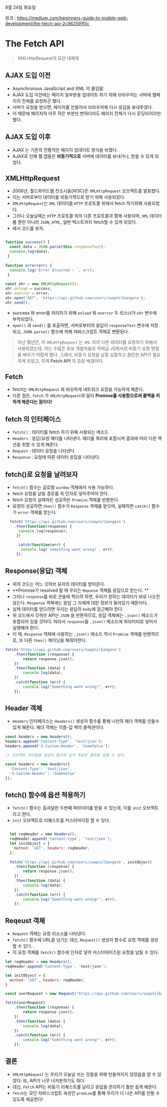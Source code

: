 8월 24일 화요일

링크 : https://medium.com/beginners-guide-to-mobile-web-development/the-fetch-api-2c962591f5c



# The Fetch API
> XMLHttpRequest의 모던 대체재



## AJAX 도입 이전
* Asynchronous JavaScript and XML 의 줄임말.
* AJAX 도입 이전에는 페이지 일부분을 업데이트 하기 위해 브라우저는 서버에 웹페이지 전체를 요청하곤 했다.
* 서버가 요청을 받으면, 페이지를 만들어서 브라우저에 다시 응답을 보내주었다.
* 이 때문에 페이지의 아주 작은 부분만 변하더라도 페이지 전체가 다시 로딩되어야만 했다.

## AJAX 도입 이후
* AJAX 는 기존의 전통적인 페이지 업데이트 방식을 바꿨다.
* AJAX로 인해 웹 앱들은 **비동기적으로** 서버에 데이터를 보내거나, 받을 수 있게 되었다.

## XMLHttpRequest
* 2006년, 월드와이드웹 컨소시움(W3C)은 `XMLHttpRequest` 오브젝트를 발표했다.
* 이는 서버로부터 데이터를 비동기적으로 받기 위해 사용되었다.
* `XMLHttpRequest`는 `XML` 데이터를 `HTTP` 프로토콜 위에서 fetch 하기위해 사용되었다.
* 그러나 오늘날에는 `HTTP` 프로토콜 외의 다른 프로토콜과 함께 사용되며, `XML` 데이터 폼 뿐만 아니라 `JSON`, `HTML`, 일반 텍스트까지 fetch할 수 있게 되었다.
* 예시 코드를 보자.

```javascript

function success() {
  const data = JSON.parse(this.responseText);
  console.log(data);
 }
  
function error(err) {
  console.log('Error Occurred : `, err);  
 }
 
const xhr = new XMLHttpRequest();
xhr.onload = success;
xhr.onerror = error;
xhr.open('GET', 'https://api.github.com/users/swapnilbangare');
xhr.send();
```

* success 와 error를 처리하기 위해 `onload` 와 `onerror` 두 리스너가 `xhr` 변수에 부착되었다.
* `open()` 과 `send()` 를 호출하면, 서버로부터의 응답이 `responseText` 변수에 저장되고, `JSON.parse()` 함수에 의해 자바스크립트 객체로 변환된다.

> 지난 몇년간, 이 `XMLHttpRequest` 는 `XML` 외의 다른 데이터를 요청하기 위해서 사용되었는데, 이는 수많은 초보 개발자들로 하여금 JS에서의 비동기 요청 방법을 배우기 어렵게 했다.
> 그래서, 비동기 요청을 날릴 심플하고 클린한 API가 필요하게 되었고, 이게 **Fetch API** 의 등장 배경이다.


## Fetch
* fetch는 `XMLHttpRequest` 와 비슷하게 네트워크 요청을 가능하게 해준다.
* 다른 점은, `fetch` 가 `XMLHttpRequest`와 달리 **Promise를 사용함으로써 콜백을 피하게 해준다는 점이다!**

## fetch 의 인터페이스
* `fetch()` : 데이터를 fetch 하기 위해 사용되는 메소드
* `Headers` : 응답/요청 헤더를 나타낸다. 헤더를 쿼리에 포함시켜 결과에 따라 다른 액션을 취할 수 있게 해준다.
* `Request` : 데이터 요청을 나타낸다.
* `Response` : 요청에 따른 데이터 응답을 나타낸다.

## fetch()로 요청을 날려보자
* `fetch()` 함수는 글로벌 `window` 객체에서 사용 가능하다.
* fetch 요청을 날릴 경로를 꼭 인자로 넣어주어야 한다.
* fetch 요청이 실패하든 성공하든 `Promise` 객체를 반환한다.
* 요청이 성공하면 `then()` 함수가 `Response` 객체를 받으며, 실패하면 `catch()` 함수가 `error` 객체를 받는다.

```javascript
  fetch('https://api.github.com/users/swapnilbangare')
    .then(function(response) {
      console.log(response);
     })
     
     .catch(function(err) {
       console.log(`something went wrong!`, err);
     });
```

## Response(응답) 객체
* 위의 코드는 어느 깃허브 유저의 데이터를 받아온다.
* **Promise가 resolved 될 때 우리는 `Reponse` 객체를 응답으로 받는다. **
* 그러나 `response`를 바로 콘솔에 찍으려 하면, 우리가 원하는 데이터가 바로 나오진 않는다. `Response` 객체에는 응답 그 자체에 대한 정보가 들어있기 때문이다.
* 실제 데이터를 얻으려면 우리는 응답의 `body`에 접근해야 한다.
* 위 코드에서 깃허브 API는 `JSON` 을 반환하므로, 응답 객체에는 `.json()` 메소드가 포함되어 있을 것이다. 따라서 `response`를 `.json()` 메소드에 파라미터로 넣어서 실행해야 한다.
* 이 때,  `Response` 객체에 사용하는 `.json()` 메소드 역시 `Promise` 객체를 반환하므로, 또 다른 `then()` 체이닝을 해줘야한다.

```javascript
fetch('https://api.github.com/users/swapnilbangare')
    .then(function (response) {
        return response.json();
    })
    .then(function (data) {
        console.log(data);
    })
    .catch(function (err) {
        console.log("Something went wrong!", err);
    });
```


## Header 객체
* `Headers` 인터페이스는 `Headers()` 생성자 함수를 통해 나만의 헤더 객체를 만들수 있게 해준다. 헤더 객체는 이름-값 짝의 콜렉션이다.

```javascript
const headers = new Headers();
headers.append('Content-Type', 'text/json');
headers.apeend('X-Custom-Header', 'SomeValue');

// 오브젝트 리터럴을 생성자 함수에 넘겨 똑같은 결과를 얻을 수 있다.

const headers = new Headers({
  'Content-Type': 'text/json',
  'X-Custom-Header': 'SomeValue'
});

```


## fetch() 함수에 옵션 적용하기
* `fetch()` 함수는 옵셔널한 두번째 파라미터를 받을 수 있는데, 이를 `init` 오브젝트라고 한다.
* `init` 오브젝트로 리퀘스트를 커스터마이징 할 수 있다.

```javascript

  let reqHeader = new Headers();
  reqHeader.append('Content-type`, `text/json`);
  let initObject = {
    method: 'GET', headers: reqHeader,
  };
  
  fetch('https://api.github.com/users/swapnilbangare', initObject)
    .then(function (response) {
        return response.json();
    })
    .then(function (data) {
        console.log(data);
    })
    .catch(function (err) {
        console.log("Something went wrong!", err);
    });

```


## Reqeust 객체
* `Request` 객체는 요청 리소스를 나타낸다.
* `fetch()` 함수에 URL을 넘기는 대신, `Request()` 생성자 함수로 요청 객체를 생성할 수 있다.
* 이 요청 객체를 `fetch()` 함수에 인자로 넣어 커스터마이즈된 요청을 날릴 수 있다.

```javascript
let reqHeader = new Headers();
reqHeader.append('Content-Type`, 'text/json');

let initObject = {
  method: 'GET', headers: reqHeader,
}

const userRequest = new Request('https://api.github.com/users/swapnilbangare', initObject);

fetch(userRequest)
    .then(function (response) {
        return response.json();
    })
    .then(function (data) {
        console.log(data);
    })
    .catch(function (err) {
        console.log("Something went wrong!", err);
    });
```


## 결론
* `XMLHttpRequest` 는 우리가 오늘날 쓰는 것들을 위해 만들어지지 않았음을 알 수 있었다. 또, API가 너무 너저분하기도 하다.
* 대신, `Fetch` API는 비동기 리퀘스트를 날리고 응답을 관리하기 훨씬 쉽게 해준다.
* `fetch`는 모던 자바스크립트 속성인 `promise`를 통해 우리가 더 나은 API를 만들 수 있도록 제공한다!
